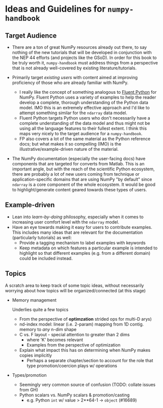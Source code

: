 # Ideas and Guidelines for `numpy-handbook`

## Target Audience

 - There are a ton of great NumPy resources already out there, to say nothing
   of the new tutorials that will be developed in conjunction with the NEP 44
   efforts (and projects like the GSoD). In order for this book to be truly
   worth it, `numpy-handbook` must address things from a perspective that is
   not already well-covered by existing literature/tutorials. 

 - Primarily target *existing users* with content aimed at improving 
   proficiency of those who are already familiar with NumPy.
   * I really like the concept of something analogous to [Fluent Python][fp]
     for NumPy. Fluent Python uses a variety of examples to help the reader
     develop a complete, thorough understanding of the Python data model.
     IMO this is an extremely effective approach and I'd like to attempt 
     something similar for the `ndarray` data model.
   * Fluent Python targets Python users who don't necessarily have a complete
     understanding of the data model and thus might not be using all the
     language features to their fullest extent. I think this maps very nicely
     to the target audience for a `numpy-handbook`.
   * FP also covers a lot of the same material as the Python reference docs;
     but what makes it so compelling (IMO) is the illustrative/example-driven
     nature of the material.

 - The NumPy documentation (especially the user-facing docs) have components
   that are targeted for converts from Matlab. This is an important angle,
   but with the reach of the scientific Python ecosystem, there are probably a
   lot of new users coming from technique or application-specific domains that
   are using NumPy "by default" since `ndarray` is a core component of the 
   whole ecosystem. It would be good to highlight/generate content geared 
   towards these types of users.

## Example-driven

 - Lean into *learn-by-doing* philosophy, especially when it comes to 
   increasing user comfort level with the `ndarray` model.
 - Have an eye towards making it easy for users to contribute examples. This
   includes many ideas that are relevant for the documentation (particularly
   tutorials) as well:
     * Provide a tagging mechanism to label examples with keywords
     * Keep metadata on which features a particular example is intended to 
       highlight so that different examples (e.g. from a different domain) 
       could be included instead.


[fp]: https://github.com/fluentpython

## Topics

A scratch area to keep track of some topic ideas, without necessarily 
worrying about how topics will be organized/connected (at this stage)

 - Memory management
   
   Underlies quite a few topics
   
   * From the perspective of **optimzation** strided ops for multi-D arys)
   * nd-index model: linear (i.e. 2-param) mapping from 1D contig. memory
     to *any* n-dim shape
   * C vs. F layout - special attention to greater than 2 dims
     - where 'K' becomes relevant
     - Examples from the perspective of optimization
   * Explain what impact this has on determining when NumPy makes copies
     implicitly
     - Perhaps a separate chapter/section to account for the role that 
       type promotion/coercion plays w/ operations
   
 - Types/promotion
   * Seemingly very common source of confusion (TODO: collate issues from GH)
   * Python scalars vs. NumPy scalars & promotion/casting
     - e.g. Python `int` w/ value > 2**64-1 -> `object` (#16689)
